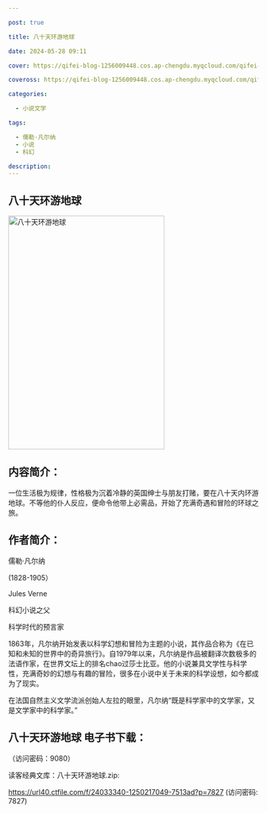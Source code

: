 ```yaml
---

post: true

title: 八十天环游地球

date: 2024-05-28 09:11

cover: https://qifei-blog-1256009448.cos.ap-chengdu.myqcloud.com/qifei-blog/6600d6239f345e8d0367d3ef.jpg

coveross: https://qifei-blog-1256009448.cos.ap-chengdu.myqcloud.com/qifei-blog/6600d6239f345e8d0367d3ef.jpg

categories:

  - 小说文学

tags:

  - 儒勒·凡尔纳
  - 小说
  - 科幻

description:
---
```


## 八十天环游地球
<img alt="八十天环游地球 " class="aligncenter loaded" data-was-processed="true" decoding="async" fetchpriority="high" height="471" src="https://qifei-blog-1256009448.cos.ap-chengdu.myqcloud.com/qifei-blog/6600d6239f345e8d0367d3ef.jpg " style="cursor: zoom-in;" width="314"/>

## 内容简介：

一位生活极为规律，性格极为沉着冷静的英国绅士与朋友打赌，要在八十天内环游地球。不等他的仆人反应，便命令他带上必需品，开始了充满奇遇和冒险的环球之旅。

## 作者简介：

儒勒·凡尔纳

(1828-1905）

Jules Verne

科幻小说之父

科学时代的预言家

1863年，凡尔纳开始发表以科学幻想和冒险为主题的小说，其作品合称为《在已知和未知的世界中的奇异旅行》。自1979年以来，凡尔纳是作品被翻译次数极多的法语作家，在世界文坛上的排名chao过莎士比亚。他的小说兼具文学性与科学性，充满奇妙的幻想与有趣的冒险，很多在小说中关于未来的科学设想，如今都成为了现实。

在法国自然主义文学流派创始人左拉的眼里，凡尔纳“既是科学家中的文学家，又是文学家中的科学家。”

## 八十天环游地球 电子书下载：

 （访问密码：9080）

读客经典文库：八十天环游地球.zip: 

https://url40.ctfile.com/f/24033340-1250217049-7513ad?p=7827 (访问密码: 7827)
